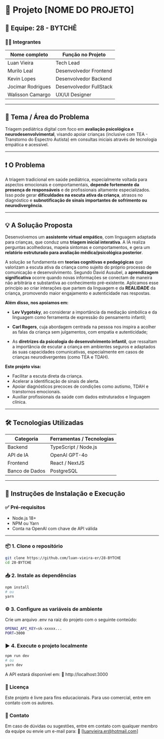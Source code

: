 # 🧠 Projeto [NOME DO PROJETO]

## 👥 Equipe: 28 - BYTCHÊ

### 👨‍💻 Integrantes

| Nome completo       | Função no Projeto                  |
|---------------------|------------------------------------|
| Luan Vieira     | Tech Lead              |
| Murilo Leal     | Desenvolvedor Frontend            |
| Kevin Lopes     | Desenvolvedor Backend                     |
| Jocimar Rodrigues      | Desenvolvedor FullStack  |
| Walisson Camargo          | UX/UI Designer           |

---

## 🧭 Tema / Área do Problema

Triagem pediátrica digital com foco em **avaliação psicológica e neurodesenvolvimental**, visando apoiar crianças (inclusive com TEA - Transtorno do Espectro Autista) em consultas iniciais através de tecnologia empática e acessível.

---

## ❗ O Problema

A triagem tradicional em saúde pediátrica, especialmente voltada para aspectos emocionais e comportamentais, **depende fortemente da presença de responsáveis** e de profissionais altamente especializados. Isso pode gerar **dificuldades na escuta ativa da criança**, atrasos no diagnóstico e **subnotificação de sinais importantes de sofrimento ou neurodivergência**.

---



## 💡 A Solução Proposta

Desenvolvemos um **assistente virtual empático**, com linguagem adaptada para crianças, que conduz uma **triagem inicial interativa**. A IA realiza perguntas acolhedoras, mapeia sintomas e comportamentos, e gera um **relatório estruturado para avaliação médica/psicológica posterior**.

A solução se fundamenta em **teorias cognitivas e pedagógicas** que valorizam a escuta ativa da criança como sujeito do próprio processo de comunicação e desenvolvimento. Segundo David Ausubel, a **aprendizagem significativa** ocorre quando novas informações se conectam de maneira não arbitrária e substantiva ao conhecimento pré-existente. Aplicamos esse princípio ao criar interações que partem da linguagem e da **REALIDADE** da criança, promovendo maior engajamento e autenticidade nas respostas.

**Além disso, nos apoiamos em:**

- **Lev Vygotsky**, ao considerar a importância da mediação simbólica e da linguagem como ferramenta de expressão do pensamento infantil;

- **Carl Rogers**, cuja abordagem centrada na pessoa nos inspira a acolher as falas da criança sem julgamentos, com empatia e autenticidade;

- As **diretrizes da psicologia do desenvolvimento infantil**, que ressaltam a importância de escutar a criança em ambientes seguros e adaptados às suas capacidades comunicativas, especialmente em casos de crianças neurodivergentes (como TEA e TDAH).

**Este projeto visa:**

- Facilitar a escuta direta da criança.
- Acelerar a identificação de sinais de alerta.
- Apoiar diagnósticos precoces de condições como autismo, TDAH e transtornos emocionais.
- Auxiliar profissionais da saúde com dados estruturados e linguagem clínica.

---

## 🛠️ Tecnologias Utilizadas

| Categoria               | Ferramentas / Tecnologias            |
|------------------------|--------------------------------------|
| Backend      | TypeScript / Node.js        |
| API de IA              | OpenAI GPT-4o                        |
| Frontend          | React / NextJS                           |
| Banco de Dados         | PostgreSQL |

---

## 🚀 Instruções de Instalação e Execução

### ✅ Pré-requisitos

- Node.js 18+
- NPM ou Yarn
- Conta na OpenAI com chave de API válida

---

### 📦 1. Clone o repositório

```bash
git clone https://github.com/luan-vieira-er/28-BYTCHE
cd 28-BYTCHE
```

### 📥 2. Instale as dependências

```bash
npm install
# ou
yarn
```

### ⚙️ 3. Configure as variáveis de ambiente
Crie um arquivo .env na raiz do projeto com o seguinte conteúdo:

```bash
OPENAI_API_KEY=sk-xxxxx...
PORT=3000
```
### ▶️ 4. Execute o projeto localmente

```bash
npm run dev
# ou
yarn dev
```

A API estará disponível em:
📍 http://localhost:3000

### 📄 Licença
Este projeto é livre para fins educacionais.
Para uso comercial, entre em contato com os autores.

### 💬 Contato
Em caso de dúvidas ou sugestões, entre em contato com qualquer membro da equipe ou envie um e-mail para:
📧 [luanvieira.er@hotmail.com]